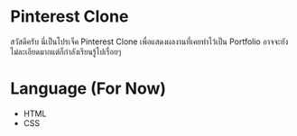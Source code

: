 # Pinterest Clone
สวัสดีครับ นี่เป็นโปรเจ็ค Pinterest Clone เพื่อแสดงผลงานที่เคยทำไว้เป็น Portfolio อาจจะยังไม่ละเอียดมากแต่ก็กำลังเรียนรู้ไปเรื่อยๆ

# Language (For Now)
- HTML
- CSS
